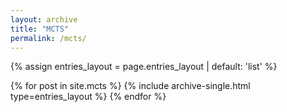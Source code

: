```yaml
---
layout: archive
title: "MCTS"
permalink: /mcts/
---
```


{% assign entries_layout = page.entries_layout | default: 'list' %}
<div class="entries-{{ entries_layout }}">
  {% for post in site.mcts %}
    {% include archive-single.html type=entries_layout %}
  {% endfor %}
</div>